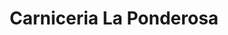 ---
title: "Carniceria La Ponderosa"
url: /san-luis-rio-colorado/carniceria-la-ponderosa/
shop: supermercado
---